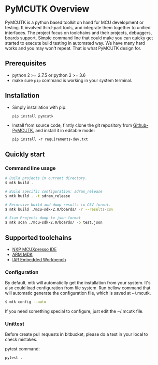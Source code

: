 PyMCUTK Overview
==============

PyMCUTK is a python based toolkit on hand for MCU development or testing. It involved third-part tools, and integrate them together to unified interfaces. The project focus on toolchains and their projects, debuggers, boards support. Simple command line that could make you can quicky get started to execute build testing in automated way. We have many hard works and you may won't repeat. That is what PyMCUTK design for.



## Prerequisites

- python 2 >= 2.7.5 or python 3 >= 3.6
- make sure `pip` command is working in your system terminal.


## Installation

- Simply installation with pip:

    ```bash
    pip install pymcutk
    ```

- Install from source code, firstly clone the git repository from [Github-PyMCUTK](https://github.com/Hoohaha/pymcutk),
and install it in editable mode:

    ```
    pip install -r requirements-dev.txt
    ```


## Quickly start


### Command line usage


```bash
# Build projects in current directory.
$ mtk build .

# Build specific configuration: sdran_release
$ mtk build . -t sdram_release

# Recursive build and dump results to CSV format.
$ mtk build ./mcu-sdk-2.0/boards/ -r --results-csv

# Scan Projects dump to json format
$ mtk scan ./mcu-sdk-2.0/boards/ -o test.json
```

## Supported toolchains

- [NXP MCUXpresso IDE](https://www.nxp.com/support/developer-resources/software-development-tools/mcuxpresso-software-and-tools/mcuxpresso-integrated-development-environment-ide:MCUXpresso-IDE)
- [ARM MDK](http://www2.keil.com/mdk5)
- [IAR Embedded Workbench](https://www.iar.com/iar-embedded-workbench/)


### Configuration

By default, mtk will automaticlly get the installation from your system.
It's also could load configuration from file system. Run bellow command that will automatic generate the configuration file, which is saved at ~/.mcutk.

```bash
$ mtk config --auto
```

If you need something special to configure, just edit the ~/.mcutk file.



### Unittest

Before create pull requests in bitbucket, please do a test in your local to check mistakes.

pytest command:

```bash
pytest .
```